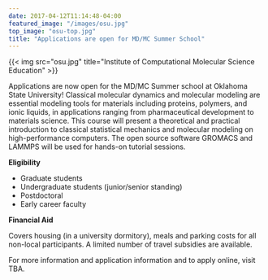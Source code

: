 ```yaml
---
date: 2017-04-12T11:14:48-04:00
featured_image: "/images/osu.jpg"
top_image: "osu-top.jpg"
title: "Applications are open for MD/MC Summer School"
---
```

{{< img src="osu.jpg" title="Institute of Computational Molecular Science Education" >}}

Applications are now open for the MD/MC Summer school at Oklahoma State University!  Classical molecular dynamics and molecular modeling are essential modeling tools for materials including proteins, polymers, and ionic liquids, in applications ranging from pharmaceutical development to materials science.  This course will present a theoretical and practical introduction to classical statistical mechanics and molecular modeling on high-performance computers. The open source software GROMACS and LAMMPS  will be used for hands-on tutorial sessions.
  
  
  
**Eligibility**

- Graduate students
- Undergraduate students (junior/senior standing)
- Postdoctoral
- Early career faculty

**Financial Aid**

Covers housing (in a university dormitory), meals and parking costs for all non-local participants. A limited number of travel subsidies are available.

For more information and application information and to apply online, visit TBA.

